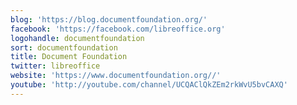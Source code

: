 ```yaml
---
blog: 'https://blog.documentfoundation.org/'
facebook: 'https://facebook.com/libreoffice.org'
logohandle: documentfoundation
sort: documentfoundation
title: Document Foundation
twitter: libreoffice
website: 'https://www.documentfoundation.org//'
youtube: 'http://youtube.com/channel/UCQAClQkZEm2rkWvU5bvCAXQ'
---
```


